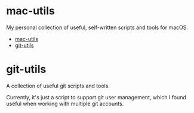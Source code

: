 # mac-utils

My personal collection of useful, self-written scripts and tools for macOS.

- [mac-utils](#mac-utils)
- [git-utils](#git-utils)

# git-utils

A collection of useful git scripts and tools.

Currently, it's just a script to support git user management, which I found useful when working with multiple git accounts.
